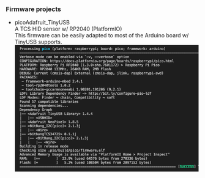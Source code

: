### Firmware projects

- picoAdafruit_TinyUSB <br>
  A TCS HID sensor w/ RP2040 (PlatformIO) <br>
  This firmware can be easily adapted to most of the Arduino board w/ TinyUSB supports. <br>
  <img src="pic/picoTinyUSB.png" width=640> <br>

